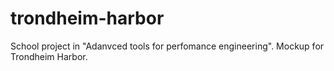 # trondheim-harbor
School project in "Adanvced tools for perfomance engineering". Mockup for Trondheim Harbor.
